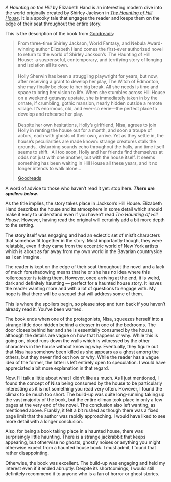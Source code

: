 *A Haunting on the Hill* by Elizabeth Hand is an interesting modern dive into the world originally created by Shirley Jackson in *[The Haunting of Hill House](https://www.goodreads.com/book/show/89717.The_Haunting_of_Hill_House)*. It is a spooky tale that engages the reader and keeps them on the edge of their seat throughout the entire story.

This is the description of the book from [Goodreads](https://www.goodreads.com/book/show/102188677-a-haunting-on-the-hill):

> From three-time Shirley Jackson, World Fantasy, and Nebula Award-winning author Elizabeth Hand comes the first-ever authorized novel to return to the world of Shirley Jackson’s  The Haunting of Hill House:  a suspenseful, contemporary, and terrifying story of longing and isolation all its own.  
>    
> Holly Sherwin has been a struggling playwright for years, but now, after receiving a grant to develop her play, The Witch of Edmonton, she may finally be close to her big break. All she needs is time and space to bring her vision to life. When she stumbles across Hill House on a weekend getaway upstate, she is immediately taken in by the ornate, if crumbling, gothic mansion, nearly hidden outside a remote village. It’s enormous, old, and ever-so eerie—the perfect place to develop and rehearse her play.  
>    
> Despite her own hesitations, Holly’s girlfriend, Nisa, agrees to join Holly in renting the house out for a month, and soon a troupe of actors, each with ghosts of their own, arrive. Yet as they settle in, the house’s peculiarities are made known: strange creatures stalk the grounds,  disturbing sounds echo throughout the halls, and time itself seems to shift.  All too soon, Holly and her friends find themselves at odds not just with one another, but with the house itself. It seems something has been waiting in Hill House all these years, and it no longer intends to walk alone… 
> 
> [Goodreads](https://www.goodreads.com/book/show/102188677-a-haunting-on-the-hill)

A word of advice to those who haven’t read it yet: stop here. ***There are spoilers below.***

As the title implies, the story takes place in Jackson’s Hill House. Elizabeth Hand describes the house and its atmosphere in some detail which should make it easy to understand even if you haven’t read *The Haunting of Hill House*. However, having read the original will certainly add a bit more depth to the setting.

The story itself was engaging and had an eclectic set of misfit characters that somehow fit together in the story. Most importantly though, they were relatable, even if they came from the eccentric world of New York artists which is about as far away from my own world in the Bavarian countryside as I can imagine.

The reader is kept on the edge of their seat throughout the novel and a lack of much foreshadowing means that he or she has no idea where this rollercoaster is taking them. However, once arriving at the end, it is weird, dark and definitely haunting — perfect for a haunted house story. It leaves the reader wanting more and with a lot of questions to engage with. My hope is that there will be a sequel that will address some of them.

This is where the spoilers begin, so please stop and turn back if you haven’t already read it. You’ve been warned.

The book ends when one of the protagonists, Nisa, squeezes herself into a strange little door hidden behind a dresser in one of the bedrooms. The door closes behind her and she is essentially consumed by the house, although the details are vague on how that happens or why. While this is going on, blood runs down the walls which is witnessed by the other characters in the house without knowing why. Eventually, they figure out that Nisa has somehow been killed as she appears as a ghost among the others, but they never find out how or why. While the reader has a vague idea of the former, the latter is left entirely open to speculation. I would have appreciated a bit more explanation in that regard.

Now, I’ll talk a little about what I didn’t like as much. As I just mentioned, I found the concept of Nisa being consumed by the house to be particularly interesting as it is not something you read very often. However, I found the climax to be much too short. The build-up was quite long-running taking up the vast majority of the book, but the entire climax took place in only a few pages at the very end of the novel. The conclusion also left wanting, as mentioned above. Frankly, it felt a bit rushed as though there was a fixed page limit that the author was rapidly approaching. I would have liked to see more detail with a longer conclusion.

Also, for being a book taking place in a haunted house, there was surprisingly little haunting. There is a strange jackrabbit that keeps appearing, but otherwise no ghosts, ghostly noises or anything you might otherwise expect from a haunted house book. I must admit, I found that rather disappointing.

Otherwise, the book was excellent. The build-up was engaging and held my interest even if it ended abruptly. Despite its shortcomings, I would still definitely recommend it to anyone who is a fan of horror or ghost stories.